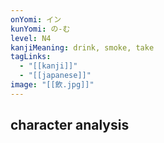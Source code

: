 ```yaml
---
onYomi: イン
kunYomi: の-む
level: N4
kanjiMeaning: drink, smoke, take
tagLinks:
  - "[[kanji]]"
  - "[[japanese]]"
image: "[[飲.jpg]]"
---
```

## character analysis